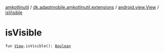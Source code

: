 [amkotlinutil](../../index.md) / [dk.adaptmobile.amkotlinutil.extensions](../index.md) / [android.view.View](index.md) / [isVisible](is-visible.md)

# isVisible

`fun `[`View`](https://developer.android.com/reference/android/view/View.html)`.isVisible(): `[`Boolean`](https://kotlinlang.org/api/latest/jvm/stdlib/kotlin/-boolean/index.html)